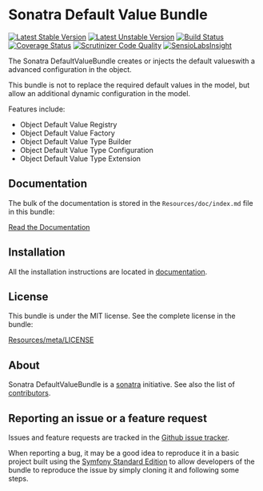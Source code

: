 Sonatra Default Value Bundle
============================

[![Latest Stable Version](https://poser.pugx.org/sonatra/default-value-bundle/v/stable.svg)](https://packagist.org/packages/sonatra/default-value-bundle)
[![Latest Unstable Version](https://poser.pugx.org/sonatra/default-value-bundle/v/unstable.svg)](https://packagist.org/packages/sonatra/default-value-bundle)
[![Build Status](https://travis-ci.org/sonatra/SonatraDefaultValueBundle.svg)](https://travis-ci.org/sonatra/SonatraDefaultValueBundle)
[![Coverage Status](https://coveralls.io/repos/sonatra/SonatraDefaultValueBundle/badge.png)](https://coveralls.io/r/sonatra/SonatraDefaultValueBundle)
[![Scrutinizer Code Quality](https://scrutinizer-ci.com/g/sonatra/SonatraDefaultValueBundle/badges/quality-score.png)](https://scrutinizer-ci.com/g/sonatra/SonatraDefaultValueBundle)
[![SensioLabsInsight](https://insight.sensiolabs.com/projects/b5cced51-b0ef-4216-9733-21e1c93f4231/mini.png)](https://insight.sensiolabs.com/projects/b5cced51-b0ef-4216-9733-21e1c93f4231)

The Sonatra DefaultValueBundle creates or injects the default values ​​with a advanced configuration in the object.

This bundle is not to replace the required default values ​​in the model, but allow an additional dynamic configuration
in the model.

Features include:

- Object Default Value Registry
- Object Default Value Factory
- Object Default Value Type Builder
- Object Default Value Type Configuration
- Object Default Value Type Extension

Documentation
-------------

The bulk of the documentation is stored in the `Resources/doc/index.md`
file in this bundle:

[Read the Documentation](Resources/doc/index.md)

Installation
------------

All the installation instructions are located in [documentation](Resources/doc/index.md).

License
-------

This bundle is under the MIT license. See the complete license in the bundle:

[Resources/meta/LICENSE](Resources/meta/LICENSE)

About
-----

Sonatra DefaultValueBundle is a [sonatra](https://github.com/sonatra) initiative.
See also the list of [contributors](https://github.com/sonatra/SonatraDefaultValueBundle/contributors).

Reporting an issue or a feature request
---------------------------------------

Issues and feature requests are tracked in the [Github issue tracker](https://github.com/sonatra/SonatraDefaultValueBundle/issues).

When reporting a bug, it may be a good idea to reproduce it in a basic project
built using the [Symfony Standard Edition](https://github.com/symfony/symfony-standard)
to allow developers of the bundle to reproduce the issue by simply cloning it
and following some steps.

